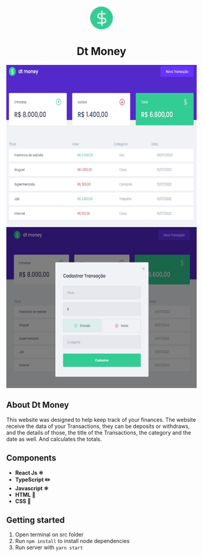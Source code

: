 <h1 align="center">
<br>
 <img src ="readme_files/favicon.png" width="60">
<br>
<br>
Dt Money
</h1>

<div align="center">
  <img src="readme_files/1.jpg"  height="425" >
  <img src="readme_files/2.jpg"  height="425" >
</div>

## About Dt Money
This website was designed to help keep track of your finances.
The website receive the data of your Transactions, they can be deposits or withdraws, and the details of those, the title of the Transactions, the category and the date as well. And calculates the totals.


## Components
- **React Js ⚛️**
- **TypeScript ✏️**
- **Javascript ⚛️**
- **HTML 📂**
- **CSS 📂**

## Getting started
1. Open terminal on src folder <br/>
2. Run <code>npm install</code> to install node dependencies <br/>
3. Run server with <code>yarn start</code>
